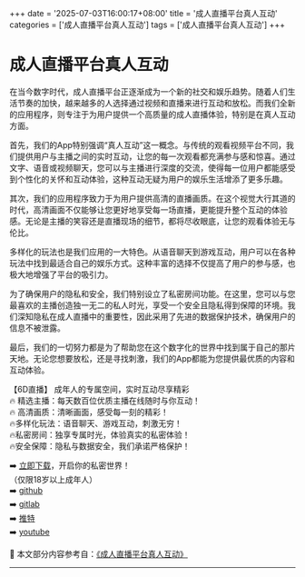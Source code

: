 +++
date = '2025-07-03T16:00:17+08:00'
title = '成人直播平台真人互动'
categories = ['成人直播平台真人互动']
tags = ['成人直播平台真人互动']
+++

# 成人直播平台真人互动

在当今数字时代，成人直播平台正逐渐成为一个新的社交和娱乐趋势。随着人们生活节奏的加快，越来越多的人选择通过视频和直播来进行互动和放松。而我们全新的应用程序，则专注于为用户提供一个高质量的成人直播体验，特别是在真人互动方面。

首先，我们的App特别强调“真人互动”这一概念。与传统的观看视频平台不同，我们提供用户与主播之间的实时互动，让您的每一次观看都充满参与感和惊喜。通过文字、语音或视频聊天，您可以与主播进行深度的交流，使得每一位用户都能感受到个性化的关怀和互动体验，这种互动无疑为用户的娱乐生活增添了更多乐趣。

其次，我们的应用程序致力于为用户提供高清的直播画质。在这个视觉大行其道的时代，高清画面不仅能够让您更好地享受每一场直播，更能提升整个互动的体验感。无论是主播的笑容还是直播现场的细节，都将尽收眼底，让您的观看体验无与伦比。

多样化的玩法也是我们应用的一大特色。从语音聊天到游戏互动，用户可以在各种玩法中找到最适合自己的娱乐方式。这种丰富的选择不仅提高了用户的参与感，也极大地增强了平台的吸引力。

为了确保用户的隐私和安全，我们特别设立了私密房间功能。在这里，您可以与您最喜欢的主播创造独一无二的私人时光，享受一个安全且隐私得到保障的环境。我们深知隐私在成人直播中的重要性，因此采用了先进的数据保护技术，确保用户的信息不被泄露。

最后，我们的一切努力都是为了帮助您在这个数字化的世界中找到属于自己的那片天地。无论您想要放松，还是寻找刺激，我们的App都能为您提供最优质的内容和互动体验。

【6D直播】
成年人的专属空间，实时互动尽享精彩  
🔥 精选主播：每天数百位优质主播在线随时与你互动！  
🔥 高清画质：清晰画面，感受每一刻的精彩！  
🔥多样化玩法：语音聊天、游戏互动，刺激无穷！  
🔥私密房间：独享专属时光，体验真实的私密体验！  
🔥安全保障：隐私与数据安全，我们承诺严格保护！  

➡️ [立即下载](https://down123.s3.ap-east-1.amazonaws.com/down/down.html?channelCode=blog)，开启你的私密世界！  
（仅限18岁以上成年人）  
➡️ [github](https://aldult-live.github.io/)  
➡️ [gitlab](https://seo-09598d.gitlab.io/)  
➡️ [推特](https://x.com/wegame33)  
➡️ [youtube](https://www.youtube.com/@6Dlive)


📘 本文部分内容参考自：[《成人直播平台真人互动》](https://github.com/yumanse/yumanse)

---
